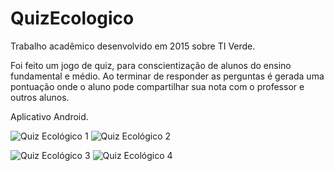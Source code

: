 # QuizEcologico

Trabalho acadêmico desenvolvido em 2015 sobre TI Verde.

Foi feito um jogo de quiz, para conscientização de alunos do ensino fundamental e médio. 
Ao terminar de responder as perguntas é gerada uma pontuação onde o aluno pode compartilhar sua nota com o professor e outros alunos.

Aplicativo Android.

![Quiz Ecológico 1](https://user-images.githubusercontent.com/11562615/181050008-807d2d9c-5398-4a67-80f1-756ea4432ba7.jpg)
![Quiz Ecológico 2](https://user-images.githubusercontent.com/11562615/181050047-159bf298-c500-4c72-a840-a58b60308db2.jpg)

![Quiz Ecológico 3](https://user-images.githubusercontent.com/11562615/181050062-1e5b5ec6-0ca8-4703-9f62-f5558dfa4397.jpg)
![Quiz Ecológico 4](https://user-images.githubusercontent.com/11562615/181050066-ad7db391-ccc8-4c9b-9477-bdd7f1e3ef77.jpg)
